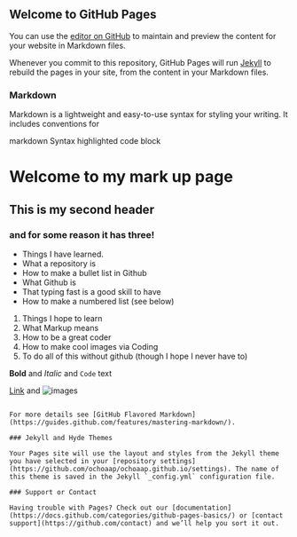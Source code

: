 ## Welcome to GitHub Pages

You can use the [editor on GitHub](https://github.com/ochoaap/ochoaap.github.io/edit/master/README.md) to maintain and preview the content for your website in Markdown files.

Whenever you commit to this repository, GitHub Pages will run [Jekyll](https://jekyllrb.com/) to rebuild the pages in your site, from the content in your Markdown files.

### Markdown

Markdown is a lightweight and easy-to-use syntax for styling your writing. It includes conventions for

markdown
Syntax highlighted code block

# Welcome to my mark up page
## This is my second header
### and for some reason it has three! 

- Things I have learned. 
- What a repository is
- How to make a bullet list in Github
- What Github is 
- That typing fast is a good skill to have
- How to make a numbered list (see below) 

1. Things I hope to learn
2. What Markup means
3. How to be a great coder 
4. How to make cool images via Coding
5. To do all of this without github (though I hope I never have to)

**Bold** and _Italic_ and `Code` text

[Link](url) and ![images](src)
```

For more details see [GitHub Flavored Markdown](https://guides.github.com/features/mastering-markdown/).

### Jekyll and Hyde Themes

Your Pages site will use the layout and styles from the Jekyll theme you have selected in your [repository settings](https://github.com/ochoaap/ochoaap.github.io/settings). The name of this theme is saved in the Jekyll `_config.yml` configuration file.

### Support or Contact

Having trouble with Pages? Check out our [documentation](https://docs.github.com/categories/github-pages-basics/) or [contact support](https://github.com/contact) and we’ll help you sort it out.
